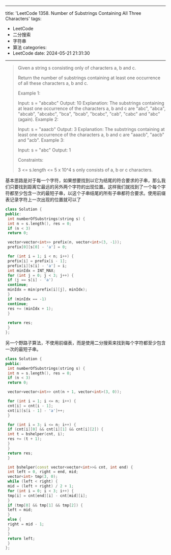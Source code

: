 
---
title: 'LeetCode 1358. Number of Substrings Containing All Three Characters'
tags:
- LeetCode
- 二分搜索
- 字符串
- 算法
categories:
- LeetCode
date: 2024-05-21 21:31:30
---

> Given a string s consisting only of characters a, b and c.
> 
> Return the number of substrings containing at least one occurrence of all these characters a, b and c.
> 
> 
> 
> Example 1:
> 
> Input: s = "abcabc"
> Output: 10
> Explanation: The substrings containing at least one occurrence of the characters a, b and c are "abc", "abca", "abcab", "abcabc", "bca", "bcab", "bcabc", "cab", "cabc" and "abc" (again). 
> Example 2:
> 
> Input: s = "aaacb"
> Output: 3
> Explanation: The substrings containing at least one occurrence of the characters a, b and c are "aaacb", "aacb" and "acb". 
> Example 3:
> 
> Input: s = "abc"
> Output: 1
> 
> 
> Constraints:
> 
> 3 <= s.length <= 5 x 10^4
> s only consists of a, b or c characters.

基本思路是对于每一个字符，如果想要找到以它为结尾的符合要求的子串，那么我们只要找到距离它最远的另外两个字符的出现位置。这样我们就找到了一个每个字符都至少包含一次的最短子串，以这个子串结尾的所有子串都符合要求。使用前缀表记录字符上一次出现的位置就可以了

```cpp
class Solution {
public:
 int numberOfSubstrings(string s) {
 int n = s.length(), res = 0;
 if (n < 3)
 return 0;

 vector<vector<int>> prefix(n, vector<int>(3, -1));
 prefix[0][s[0] - 'a'] = 0;

 for (int i = 1; i < n; i++) {
 prefix[i] = prefix[i - 1];
 prefix[i][s[i] - 'a'] = i;
 int minIdx = INT_MAX;
 for (int j = 0; j < 3; j++) {
 if (j == s[i] - 'a')
 continue;
 minIdx = min(prefix[i][j], minIdx);
 }
 if (minIdx == -1)
 continue;
 res += (minIdx + 1);
 }
 
 return res;
 }
};
```

另一个野路子算法，不使用前缀表，而是使用二分搜索来找到每个字符都至少包含一次的最短子串。

```cpp
class Solution {
public:
 int numberOfSubstrings(string s) {
 int n = s.length(), res = 0;
 if (n < 3)
 return 0;

 vector<vector<int>> cnt(n + 1, vector<int>(3, 0));

 for (int i = 1; i <= n; i++) {
 cnt[i] = cnt[i - 1];
 cnt[i][s[i - 1] - 'a']++;
 }

 for (int i = 3; i <= n; i++) {
 if (cnt[i][0] && cnt[i][1] && cnt[i][2]) {
 int t = bshelper(cnt, i);
 res += (t + 1);
 }
 }
 return res;
 }

 int bshelper(const vector<vector<int>>& cnt, int end) {
 int left = 0, right = end, mid;
 vector<int> tmp(3, 0);
 while (left < right) {
 mid = (left + right) / 2 + 1;
 for (int i = 0; i < 3; i++) {
 tmp[i] = cnt[end][i] - cnt[mid][i];
 }
 if (tmp[0] && tmp[1] && tmp[2]) {
 left = mid;
 }
 else {
 right = mid - 1;
 }
 }
 return left;
 }
};
```
